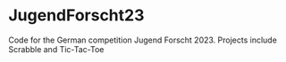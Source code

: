 # JugendForscht23

Code for the German competition Jugend Forscht 2023. Projects include Scrabble and Tic-Tac-Toe
